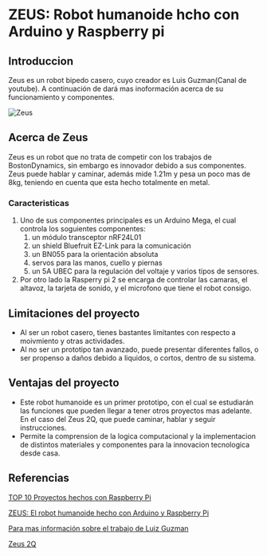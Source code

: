 # ZEUS: Robot humanoide hcho con Arduino y Raspberry pi

## Introduccion
Zeus es un robot bipedo casero, cuyo creador es Luis Guzman(Canal de youtube).  A continuación de dará mas inoformación acerca de su funcionamiento y componentes. 


![Zeus](https://blog.bricogeek.com/img_cms/2596-zeus-robot-humanoide.jpg)

## Acerca de Zeus 
 Zeus es un robot que no trata de competir con los trabajos de BostonDynamics, sin embargo es innovador debido a sus componentes. Zeus puede hablar y caminar, además mide 1.21m y pesa un poco mas de 8kg, teniendo en cuenta que esta hecho totalmente en metal. 

### Caracteristicas 
1. Uno de sus componentes principales es un Arduino Mega, el cual controla los soguientes componentes:  
   1. un módulo transceptor nRF24L01
   2. un shield Bluefruit EZ-Link para la comunicación
   3. un BN055 para la orientación absoluta 
   4. servos para las manos, cuello y piernas
   5. un 5A UBEC para la regulación del voltaje y varios tipos de sensores.
2. Por otro lado la Rasperry pi 2 se encarga de controlar las camaras, el altavoz, la tarjeta de sonido, y el microfono que tiene el robot consigo. 
  


## Limitaciones del proyecto 
* Al ser un robot casero, tienes bastantes limitantes con respecto a moivmiento y otras actividades.
* Al no ser un prototipo tan avanzado, puede presentar diferentes fallos, o ser propenso a daños debido a liquidos, o cortos, dentro de su sistema. 

## Ventajas del proyecto
* Este robot humanoide es un primer prototipo, con el cual se estudiarán las funciones que pueden llegar a tener otros proyectos mas adelante. En el caso del Zeus 2Q, que puede caminar, hablar y seguir instrucciones. 
* Permite la comprension de la logica computacional y la implementacion de distintos materiales y componentes para la innovacion tecnologica desde casa. 

## Referencias 
[TOP 10 Proyectos hechos con Raspberry Pi](https://www.youtube.com/watch?v=WZ0oVsnKC5c&ab_channel=EscuelaIngenieriaRob%C3%B3tica)

[ZEUS: El robot humanoide hecho con Arduino y Raspberry Pi](https://blog.bricogeek.com/noticias/robotica/zeus-el-robot-humanoide-hecho-con-arduino-y-raspberry-pi/)

[Para mas información sobre el trabajo de Luiz Guzman](http://luisrobots.com/)

[Zeus 2Q](https://futurestrongacademy.com/2020/10/07/the-zeus-2q-robotics-kit-by-luis-guzman/)
